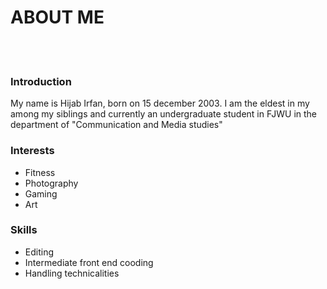 <!DOCTYPE html>
<html>
<head>
    <meta charset="UTF-8" />
    <title>Personal Homepage</title>
    <link rel="stylesheet" href="stylesheet.css">
</head>
<body>
    <h1>ABOUT ME</h1>
    <br>
    <br>
    <h3 class="Titles">Introduction</h3>
    <div id="box1">
        <p>My name is Hijab Irfan, born on 15 december 2003. I am the eldest in my among my siblings and currently an undergraduate student in FJWU in the department of "Communication and Media studies"</p>
    </div>
    <h3 class="Titles">Interests</h3>
    <div id="box2">
    <ul id="interests">   
    <li>Fitness</li>
    <li>Photography</li>
    <li>Gaming</li>
    <li>Art</li>
</ul> 
    </div>
    <h3 class="Titles">Skills</h3>
    <div id="box3">
        <ul id="skills">
        <li>Editing</li>
        <li>Intermediate front end cooding</li>
        <li>Handling technicalities</li>
    </ul>
    </div>
</body>
</html>
